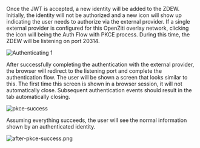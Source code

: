 Once the JWT is accepted, a new identity will be added to the ZDEW. Initially, the identity will not be authorized and a
new icon will show up indicating the user needs to authorize via the external provider. If a single external provider is
configured for this OpenZiti overlay network, clicking the icon will being the Auth Flow with PKCE process. During this
time, the ZDEW will be listening on port 20314.

![Authenticating 1](/img/ext-jwt-signer/windows-auth-1.png)

After successfully completing the authentication with the external provider, the browser will redirect to the listening
port and complete the authentication flow. The user will be shown a screen that looks similar to this. The first time
this screen is shown in a browser session, it will not automatically close. Subsequent authentication events should
result in the tab automatically closing.

![pkce-success](/img/ext-jwt-signer/zac-pkce-success.png)

Assuming everything succeeds, the user will see the normal information shown by an authenticated identity.

![after-pkce-success.png](/img/ext-jwt-signer/windows-after-pkce-success.png)